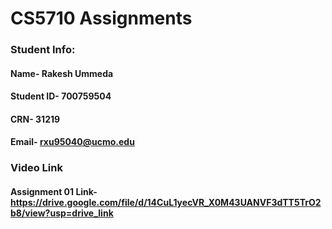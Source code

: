 # CS5710 Assignments
 ### Student Info:
  #### Name- Rakesh Ummeda
  #### Student ID- 700759504
  #### CRN- 31219
  #### Email- rxu95040@ucmo.edu
 
 ### Video Link
 #### Assignment 01 Link-  https://drive.google.com/file/d/14CuL1yecVR_X0M43UANVF3dTT5TrO2b8/view?usp=drive_link
 
